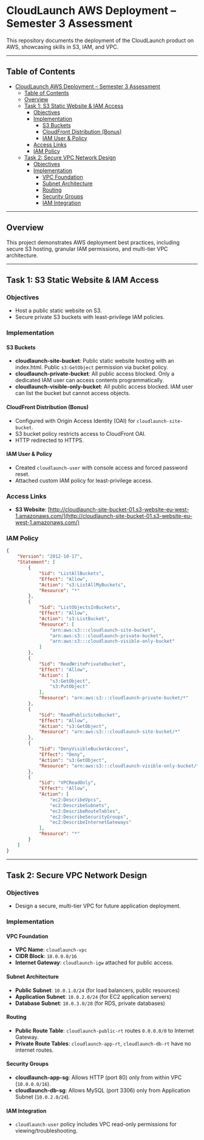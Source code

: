# CloudLaunch AWS Deployment – Semester 3 Assessment

This repository documents the deployment of the CloudLaunch product on AWS, showcasing skills in S3, IAM, and VPC.

---

## Table of Contents

- [CloudLaunch AWS Deployment – Semester 3 Assessment](#cloudlaunch-aws-deployment--semester-3-assessment)
  - [Table of Contents](#table-of-contents)
  - [Overview](#overview)
  - [Task 1: S3 Static Website \& IAM Access](#task-1-s3-static-website--iam-access)
    - [Objectives](#objectives)
    - [Implementation](#implementation)
      - [S3 Buckets](#s3-buckets)
      - [CloudFront Distribution (Bonus)](#cloudfront-distribution-bonus)
      - [IAM User \& Policy](#iam-user--policy)
    - [Access Links](#access-links)
    - [IAM Policy](#iam-policy)
  - [Task 2: Secure VPC Network Design](#task-2-secure-vpc-network-design)
    - [Objectives](#objectives-1)
    - [Implementation](#implementation-1)
      - [VPC Foundation](#vpc-foundation)
      - [Subnet Architecture](#subnet-architecture)
      - [Routing](#routing)
      - [Security Groups](#security-groups)
      - [IAM Integration](#iam-integration)

---

## Overview

This project demonstrates AWS deployment best practices, including secure S3 hosting, granular IAM permissions, and multi-tier VPC architecture.

---

## Task 1: S3 Static Website & IAM Access

### Objectives

- Host a public static website on S3.
- Secure private S3 buckets with least-privilege IAM policies.

### Implementation

#### S3 Buckets

- **cloudlaunch-site-bucket**: Public static website hosting with an index.html. Public `s3:GetObject` permission via bucket policy.
- **cloudlaunch-private-bucket**: All public access blocked. Only a dedicated IAM user can access contents programmatically.
- **cloudlaunch-visible-only-bucket**: All public access blocked. IAM user can list the bucket but cannot access objects.

#### CloudFront Distribution (Bonus)

- Configured with Origin Access Identity (OAI) for `cloudlaunch-site-bucket`.
- S3 bucket policy restricts access to CloudFront OAI.
- HTTP redirected to HTTPS.

#### IAM User & Policy

- Created `cloudlaunch-user` with console access and forced password reset.
- Attached custom IAM policy for least-privilege access.

### Access Links

- **S3 Website**: [http://cloudlaunch-site-bucket-01.s3-website-eu-west-1.amazonaws.com/](http://cloudlaunch-site-bucket-01.s3-website-eu-west-1.amazonaws.com/)

### IAM Policy

```json
{
    "Version": "2012-10-17",
    "Statement": [
        {
            "Sid": "ListAllBuckets",
            "Effect": "Allow",
            "Action": "s3:ListAllMyBuckets",
            "Resource": "*"
        },
        {
            "Sid": "ListObjectsInBuckets",
            "Effect": "Allow",
            "Action": "s3:ListBucket",
            "Resource": [
                "arn:aws:s3:::cloudlaunch-site-bucket",
                "arn:aws:s3:::cloudlaunch-private-bucket",
                "arn:aws:s3:::cloudlaunch-visible-only-bucket"
            ]
        },
        {
            "Sid": "ReadWritePrivateBucket",
            "Effect": "Allow",
            "Action": [
                "s3:GetObject",
                "s3:PutObject"
            ],
            "Resource": "arn:aws:s3:::cloudlaunch-private-bucket/*"
        },
        {
            "Sid": "ReadPublicSiteBucket",
            "Effect": "Allow",
            "Action": "s3:GetObject",
            "Resource": "arn:aws:s3:::cloudlaunch-site-bucket/*"
        },
        {
            "Sid": "DenyVisibleBucketAccess",
            "Effect": "Deny",
            "Action": "s3:GetObject",
            "Resource": "arn:aws:s3:::cloudlaunch-visible-only-bucket/*"
        },
        {
            "Sid": "VPCReadOnly",
            "Effect": "Allow",
            "Action": [
                "ec2:DescribeVpcs",
                "ec2:DescribeSubnets",
                "ec2:DescribeRouteTables",
                "ec2:DescribeSecurityGroups",
                "ec2:DescribeInternetGateways"
            ],
            "Resource": "*"
        }
    ]
}
```

---

## Task 2: Secure VPC Network Design

### Objectives

- Design a secure, multi-tier VPC for future application deployment.

### Implementation

#### VPC Foundation

- **VPC Name**: `cloudlaunch-vpc`
- **CIDR Block**: `10.0.0.0/16`
- **Internet Gateway**: `cloudlaunch-igw` attached for public access.

#### Subnet Architecture

- **Public Subnet**: `10.0.1.0/24` (for load balancers, public resources)
- **Application Subnet**: `10.0.2.0/24` (for EC2 application servers)
- **Database Subnet**: `10.0.3.0/28` (for RDS, private databases)

#### Routing

- **Public Route Table**: `cloudlaunch-public-rt` routes `0.0.0.0/0` to Internet Gateway.
- **Private Route Tables**: `cloudlaunch-app-rt`, `cloudlaunch-db-rt` have no internet routes.

#### Security Groups

- **cloudlaunch-app-sg**: Allows HTTP (port 80) only from within VPC (`10.0.0.0/16`).
- **cloudlaunch-db-sg**: Allows MySQL (port 3306) only from Application Subnet (`10.0.2.0/24`).

#### IAM Integration

- `cloudlaunch-user` policy includes VPC read-only permissions for viewing/troubleshooting.
